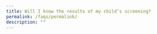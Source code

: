 ```yaml
---
title: Will I know the results of my child’s screening?
permalink: /faqs/permalink/
description: ""
---
```

